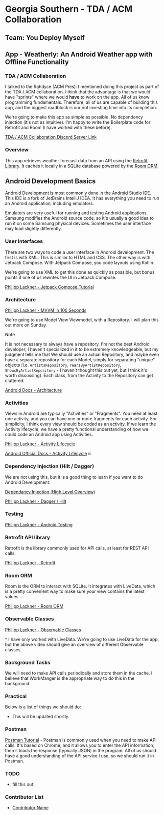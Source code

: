 # Georgia Southern - TDA / ACM Collaboration
## Team: You Deploy Myself 
## App - Weatherly: An Android Weather app with Offline Functionality

### TDA / ACM Collaboration

I talked to the Rahdyce (ACM Pres). I mentioned doing this project as part of the TDA / ACM collaboration. I think that the advantage
is that we would have "sprints" where we would **have** to work on the app. All of us know programming fundamentals. Therefore, all of us
are capable of building this app, and the biggest roadblock is our not investing time into its completion.

We're going to make this app as simple as possible. No dependency injection (it's not as intuitive). I'm happy to write the Boilerplate code for Retrofit and Room (I have worked with these before). 

[TDA / ACM Collaboration Discord Server Link](https://discord.gg/ZBbnnvs6)

### Overview

This app retrieves weather forecast data from an API using the [Retrofit Library](https://square.github.io/retrofit/). It caches it locally in a SQLite database powered by the [Room ORM](https://developer.android.com/training/data-storage/room);

## Android Development Basics

Android Development is most commonly done in the Android Studio IDE. This IDE is a fork of JetBrains IntelliJ IDEA.
It has everything you need to run an Android application, including emulators.

Emulators are very useful for running and testing Android applications. Samsung modifies the Android source code, so it's usually
a good idea to run it on some Samsung physical devices. Sometimes the user interface may load slightly differently.

### User Interfaces

There are two ways to code a user interface in Android development. The first is with XML. This is similar to HTML and CSS.
The other way is with Jetpack Compose. With Jetpack Compose, you code layouts using Kotlin. 

We're going to use XML to get this done as quickly as possible, but bonus points if one of us rewrites the UI in Jetpack Compose.

[Philipp Lackner - Jetpack Compose Tutorial](https://www.youtube.com/watch?v=6_wK_Ud8--0)

### Architecture

[Philipp Lackner - MVVM in 100 Seconds](https://www.youtube.com/watch?v=-xTqfilaYow)

We're going to use Model View Viewmodel, with a Repository. I will plan this out more on Sunday.

>[!NOTE]
>It is not necessary to always have a repository. I'm not the best Android developer; I haven't specialized in it to be extremely knowledgeable, but my judgment tells me that
We should use an actual Repository, and maybe even have a separate repository for each Model, simply for separating "unique" objects (i.e. `ArtistsRepository`, `YearsByArtistRepository`, `ShowsByArtistRepository` - I haven't thought this out yet, but I think it's worth discussing). Each class, from the Activity to the Repository can get cluttered.

[Android Docs - Architecture](https://developer.android.com/topic/architecture)

### Activities

Views in Android are typically "Activities" or "Fragments". You need at least one activity, and you can have one or more fragments for
each activity. For simplicity, I think every view should be coded as an activity. If we learn the Activity lifecycle, we have a pretty functional understanding of how we could code an Android app using Activities.

[Philipp Lackner - Activity Lifecycle](https://www.youtube.com/watch?v=SJw3Nu_h8kk)

[Android Official Docs - Activity Lifecycle](https://developer.android.com/guide/components/activities/activity-lifecycle) is

### Dependency Injection (Hilt / Dagger)

We are not using this, but it is a good thing to learn if you want to do Android Development. 

[Dependancy Injection (High Level Overview)](https://www.youtube.com/watch?v=tYZd8hserms)

[Philipp Lackner - Dagger / Hilt](https://www.youtube.com/watch?v=bbMsuI2p1DQ)

### Testing

[Philipp Lackner - Android Testing](https://www.youtube.com/watch?v=nDCCwyS0_MQ)

### Retrofit API library 

Retrofit is the library commonly used for API calls, at least for REST API calls. 

[Philipp Lackner - Retrofit](https://www.youtube.com/watch?v=t6Sql3WMAnk)

### Room ORM

Room is the ORM to interact with SQLite. It integrates with LiveData, which is a pretty convenient way to make sure your view contains
the latest values. 

[Philipp Lackner - Room ORM](https://www.youtube.com/watch?v=bOd3wO0uFr8)

### Observable Classes

[Philipp Lackner - Observable Classes](https://www.youtube.com/watch?v=6Jc6-INantQ)

^ I have only worked with LiveData. We're going to use LiveData for the app, but the above video should give an overview of different Observable classes.

### Background Tasks

We will need to make API calls periodically and store them in the cache. I believe that WorkManger is the appropriate way to do this in the background.

### Practical

Below is a list of things we should do:

- This will be updated shortly.

### Postman

[Postman Tutorial](https://www.youtube.com/watch?v=CLG0ha_a0q8) - Postman is commonly used when you need to make API calls. It's based on Chrome, and it allows you to enter the API information, then it loads the response (typically JSON) in the program. All of us should have a good understanding of the API service I use, so we should run it in Postman.

### TODO
- fill this out

### Contributor List
- [Contributor Name](https://github.com)

